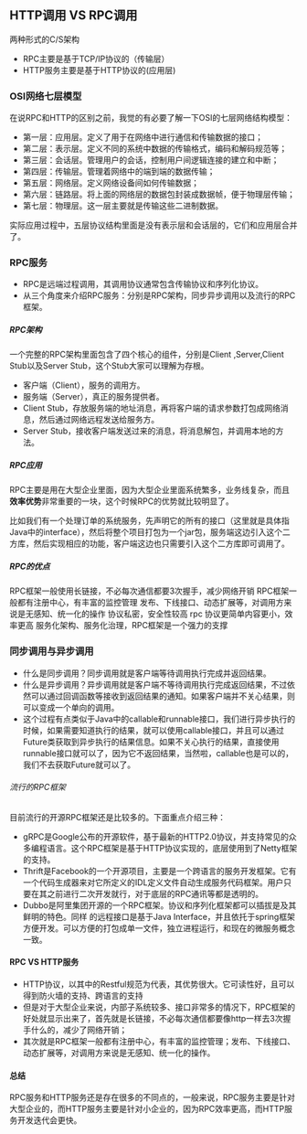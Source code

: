 ## HTTP调用 VS RPC调用
两种形式的C/S架构
- RPC主要是基于TCP/IP协议的（传输层）
- HTTP服务主要是基于HTTP协议的(应用层)

### OSI网络七层模型

在说RPC和HTTP的区别之前，我觉的有必要了解一下OSI的七层网络结构模型：
- 第一层：应用层。定义了用于在网络中进行通信和传输数据的接口；
- 第二层：表示层。定义不同的系统中数据的传输格式，编码和解码规范等；
- 第三层：会话层。管理用户的会话，控制用户间逻辑连接的建立和中断；
- 第四层：传输层。管理着网络中的端到端的数据传输；
- 第五层：网络层。定义网络设备间如何传输数据；
- 第六层：链路层。将上面的网络层的数据包封装成数据帧，便于物理层传输；
- 第七层：物理层。这一层主要就是传输这些二进制数据。

实际应用过程中，五层协议结构里面是没有表示层和会话层的，它们和应用层合并了。

### RPC服务
- RPC是远端过程调用，其调用协议通常包含传输协议和序列化协议。
- 从三个角度来介绍RPC服务：分别是RPC架构，同步异步调用以及流行的RPC框架。

##### RPC架构
一个完整的RPC架构里面包含了四个核心的组件，分别是Client ,Server,Client Stub以及Server Stub，这个Stub大家可以理解为存根。
- 客户端（Client），服务的调用方。
- 服务端（Server），真正的服务提供者。
- Client Stub，存放服务端的地址消息，再将客户端的请求参数打包成网络消息，然后通过网络远程发送给服务方。
- Server Stub，接收客户端发送过来的消息，将消息解包，并调用本地的方法。

##### RPC应用
RPC主要是用在大型企业里面，因为大型企业里面系统繁多，业务线复杂，而且**效率优势**非常重要的一块，这个时候RPC的优势就比较明显了。

比如我们有一个处理订单的系统服务，先声明它的所有的接口（这里就是具体指Java中的interface），然后将整个项目打包为一个jar包，服务端这边引入这个二方库，然后实现相应的功能，客户端这边也只需要引入这个二方库即可调用了。


##### RPC的优点
RPC框架一般使用长链接，不必每次通信都要3次握手，减少网络开销
RPC框架一般都有注册中心，有丰富的监控管理
发布、下线接口、动态扩展等，对调用方来说是无感知、统一化的操作
协议私密，安全性较高
rpc 协议更简单内容更小，效率更高
服务化架构、服务化治理，RPC框架是一个强力的支撑

### 同步调用与异步调用
- 什么是同步调用？同步调用就是客户端等待调用执行完成并返回结果。
- 什么是异步调用？异步调用就是客户端不等待调用执行完成返回结果，不过依然可以通过回调函数等接收到返回结果的通知。如果客户端并不关心结果，则可以变成一个单向的调用。
- 这个过程有点类似于Java中的callable和runnable接口，我们进行异步执行的时候，如果需要知道执行的结果，就可以使用callable接口，并且可以通过Future类获取到异步执行的结果信息。如果不关心执行的结果，直接使用runnable接口就可以了，因为它不返回结果，当然啦，callable也是可以的，我们不去获取Future就可以了。

###### 流行的RPC框架
目前流行的开源RPC框架还是比较多的。下面重点介绍三种：

- gRPC是Google公布的开源软件，基于最新的HTTP2.0协议，并支持常见的众多编程语言。这个RPC框架是基于HTTP协议实现的，底层使用到了Netty框架的支持。
- Thrift是Facebook的一个开源项目，主要是一个跨语言的服务开发框架。它有一个代码生成器来对它所定义的IDL定义文件自动生成服务代码框架。用户只要在其之前进行二次开发就行，对于底层的RPC通讯等都是透明的。
- Dubbo是阿里集团开源的一个RPC框架。协议和序列化框架都可以插拔是及其鲜明的特色。同样 的远程接口是基于Java Interface，并且依托于spring框架方便开发。可以方便的打包成单一文件，独立进程运行，和现在的微服务概念一致。


#### RPC VS HTTP服务 
- HTTP协议，以其中的Restful规范为代表，其优势很大。它可读性好，且可以得到防火墙的支持、跨语言的支持
- 但是对于大型企业来说，内部子系统较多、接口非常多的情况下，RPC框架的好处就显示出来了，首先就是长链接，不必每次通信都要像http一样去3次握手什么的，减少了网络开销；
- 其次就是RPC框架一般都有注册中心，有丰富的监控管理；发布、下线接口、动态扩展等，对调用方来说是无感知、统一化的操作。

#### 总结
RPC服务和HTTP服务还是存在很多的不同点的，一般来说，RPC服务主要是针对大型企业的，而HTTP服务主要是针对小企业的，因为RPC效率更高，而HTTP服务开发迭代会更快。